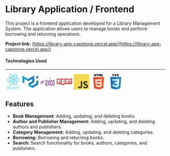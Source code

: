 
# Library Application / Frontend

This project is a frontend application developed for a Library Management System. The application allows users to manage books and perform borrowing and returning operations.

**Project link:** [https://library-app-capstone.vercel.app/](https://library-app-capstone.vercel.app/)

#### Technologies Used 
---
<p>
  <img src="https://raw.githubusercontent.com/devicons/devicon/master/icons/react/react-original-wordmark.svg" alt="React" width="50" height="50"/>
  <img src="https://raw.githubusercontent.com/devicons/devicon/master/icons/materialui/materialui-original.svg" alt="Material-UI" width="50" height="50"/>
  <img src="./public/img/axios.png" alt="Axios" width="50" height="50"/> <!-- Axios logo -->
  <img src="https://raw.githubusercontent.com/devicons/devicon/master/icons/npm/npm-original-wordmark.svg" alt="NPM" width="50" height="50"/>
  <img src="https://raw.githubusercontent.com/devicons/devicon/master/icons/javascript/javascript-original.svg" alt="JavaScript" width="50" height="50"/>
  <img src="https://raw.githubusercontent.com/devicons/devicon/master/icons/html5/html5-original-wordmark.svg" alt="HTML5" width="50" height="50"/>
  <img src="https://raw.githubusercontent.com/devicons/devicon/master/icons/css3/css3-original-wordmark.svg" alt="CSS3" width="50" height="50"/>
</p>



## Features

- **Book Management:** Adding, updating, and deleting books.
- **Author and Publisher Management:** Adding, updating, and deleting authors and publishers.
- **Category Management:** Adding, updating, and deleting categories.
- **Borrowing:** Borrowing and returning books.
- **Search:** Search functionality for books, authors, categories, and publishers.

